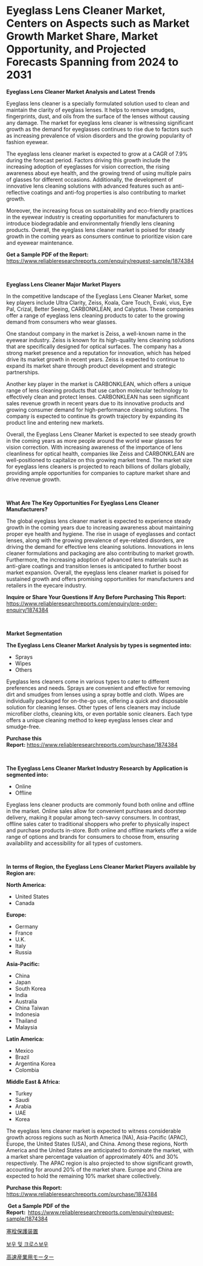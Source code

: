 <p><h1>Eyeglass Lens Cleaner Market, Centers on Aspects such as Market Growth Market Share, Market Opportunity, and Projected Forecasts Spanning from 2024 to 2031</h1></p><p><strong>Eyeglass Lens Cleaner Market Analysis and Latest Trends</strong></p>
<p><p>Eyeglass lens cleaner is a specially formulated solution used to clean and maintain the clarity of eyeglass lenses. It helps to remove smudges, fingerprints, dust, and oils from the surface of the lenses without causing any damage. The market for eyeglass lens cleaner is witnessing significant growth as the demand for eyeglasses continues to rise due to factors such as increasing prevalence of vision disorders and the growing popularity of fashion eyewear.</p><p>The eyeglass lens cleaner market is expected to grow at a CAGR of 7.9% during the forecast period. Factors driving this growth include the increasing adoption of eyeglasses for vision correction, the rising awareness about eye health, and the growing trend of using multiple pairs of glasses for different occasions. Additionally, the development of innovative lens cleaning solutions with advanced features such as anti-reflective coatings and anti-fog properties is also contributing to market growth.</p><p>Moreover, the increasing focus on sustainability and eco-friendly practices in the eyewear industry is creating opportunities for manufacturers to introduce biodegradable and environmentally friendly lens cleaning products. Overall, the eyeglass lens cleaner market is poised for steady growth in the coming years as consumers continue to prioritize vision care and eyewear maintenance.</p></p>
<p><strong>Get a Sample PDF of the Report:&nbsp;</strong> <a href="https://www.reliableresearchreports.com/enquiry/request-sample/1874384">https://www.reliableresearchreports.com/enquiry/request-sample/1874384</a></p>
<p>&nbsp;</p>
<p><strong>Eyeglass Lens Cleaner Major Market Players</strong></p>
<p><p>In the competitive landscape of the Eyeglass Lens Cleaner Market, some key players include Ultra Clarity, Zeiss, Koala, Care Touch, Evaki, vius, Eye Pal, Crizal, Better Seeing, CARBONKLEAN, and Calyptus. These companies offer a range of eyeglass lens cleaning products to cater to the growing demand from consumers who wear glasses.</p><p>One standout company in the market is Zeiss, a well-known name in the eyewear industry. Zeiss is known for its high-quality lens cleaning solutions that are specifically designed for optical surfaces. The company has a strong market presence and a reputation for innovation, which has helped drive its market growth in recent years. Zeiss is expected to continue to expand its market share through product development and strategic partnerships.</p><p>Another key player in the market is CARBONKLEAN, which offers a unique range of lens cleaning products that use carbon molecular technology to effectively clean and protect lenses. CARBONKLEAN has seen significant sales revenue growth in recent years due to its innovative products and growing consumer demand for high-performance cleaning solutions. The company is expected to continue its growth trajectory by expanding its product line and entering new markets.</p><p>Overall, the Eyeglass Lens Cleaner Market is expected to see steady growth in the coming years as more people around the world wear glasses for vision correction. With increasing awareness of the importance of lens cleanliness for optical health, companies like Zeiss and CARBONKLEAN are well-positioned to capitalize on this growing market trend. The market size for eyeglass lens cleaners is projected to reach billions of dollars globally, providing ample opportunities for companies to capture market share and drive revenue growth.</p></p>
<p>&nbsp;</p>
<p><strong>What Are The Key Opportunities For Eyeglass Lens Cleaner Manufacturers?</strong></p>
<p><p>The global eyeglass lens cleaner market is expected to experience steady growth in the coming years due to increasing awareness about maintaining proper eye health and hygiene. The rise in usage of eyeglasses and contact lenses, along with the growing prevalence of eye-related disorders, are driving the demand for effective lens cleaning solutions. Innovations in lens cleaner formulations and packaging are also contributing to market growth. Furthermore, the increasing adoption of advanced lens materials such as anti-glare coatings and transition lenses is anticipated to further boost market expansion. Overall, the eyeglass lens cleaner market is poised for sustained growth and offers promising opportunities for manufacturers and retailers in the eyecare industry.</p></p>
<p><strong>Inquire or Share Your Questions If Any Before Purchasing This Report:</strong> <a href="https://www.reliableresearchreports.com/enquiry/pre-order-enquiry/1874384">https://www.reliableresearchreports.com/enquiry/pre-order-enquiry/1874384</a></p>
<p>&nbsp;</p>
<p><strong>Market Segmentation</strong></p>
<p><strong>The Eyeglass Lens Cleaner Market Analysis by types is segmented into:</strong></p>
<p><ul><li>Sprays</li><li>Wipes</li><li>Others</li></ul></p>
<p><p>Eyeglass lens cleaners come in various types to cater to different preferences and needs. Sprays are convenient and effective for removing dirt and smudges from lenses using a spray bottle and cloth. Wipes are individually packaged for on-the-go use, offering a quick and disposable solution for cleaning lenses. Other types of lens cleaners may include microfiber cloths, cleaning kits, or even portable sonic cleaners. Each type offers a unique cleaning method to keep eyeglass lenses clear and smudge-free.</p></p>
<p><strong>Purchase this Report:&nbsp;</strong><a href="https://www.reliableresearchreports.com/purchase/1874384">https://www.reliableresearchreports.com/purchase/1874384</a></p>
<p>&nbsp;</p>
<p><strong>The Eyeglass Lens Cleaner Market Industry Research by Application is segmented into:</strong></p>
<p><ul><li>Online</li><li>Offline</li></ul></p>
<p><p>Eyeglass lens cleaner products are commonly found both online and offline in the market. Online sales allow for convenient purchases and doorstep delivery, making it popular among tech-savvy consumers. In contrast, offline sales cater to traditional shoppers who prefer to physically inspect and purchase products in-store. Both online and offline markets offer a wide range of options and brands for consumers to choose from, ensuring availability and accessibility for all types of customers.</p></p>
<p>&nbsp;</p>
<p><strong>In terms of Region, the Eyeglass Lens Cleaner Market Players available by Region are:</strong></p>
<p>
    <p> <strong> North America: </strong>
        <ul>
            <li>United States</li>
            <li>Canada</li>
        </ul>
        </p> 
    <p> <strong> Europe: </strong>
        <ul>
            <li>Germany</li>
            <li>France</li>
            <li>U.K.</li>
            <li>Italy</li>
            <li>Russia</li>
        </ul>
        </p> 
    <p> <strong> Asia-Pacific: </strong>
        <ul>
            <li>China</li>
            <li>Japan</li>
            <li>South Korea</li>
            <li>India</li>
            <li>Australia</li>
            <li>China Taiwan</li>
            <li>Indonesia</li>
            <li>Thailand</li>
            <li>Malaysia</li>
        </ul>
        </p> 
    <p> <strong> Latin America: </strong>
        <ul>
            <li>Mexico</li>
            <li>Brazil</li>
            <li>Argentina Korea</li>
            <li>Colombia</li>
        </ul>
        </p> 
    <p> <strong> Middle East & Africa: </strong>
        <ul>
            <li>Turkey</li>
            <li>Saudi</li>
            <li>Arabia</li>
            <li>UAE</li>
            <li>Korea</li>
        </ul>
    </p>
    </p>
<p><p>The eyeglass lens cleaner market is expected to witness considerable growth across regions such as North America (NA), Asia-Pacific (APAC), Europe, the United States (USA), and China. Among these regions, North America and the United States are anticipated to dominate the market, with a market share percentage valuation of approximately 40% and 30% respectively. The APAC region is also projected to show significant growth, accounting for around 20% of the market share. Europe and China are expected to hold the remaining 10% market share collectively.</p></p>
<p><strong>Purchase this Report: </strong><a href="https://www.reliableresearchreports.com/purchase/1874384">https://www.reliableresearchreports.com/purchase/1874384</a></p>
<p>&nbsp;<strong>Get a Sample PDF of the Report:&nbsp;&nbsp;</strong><a href="https://www.reliableresearchreports.com/enquiry/request-sample/1874384">https://www.reliableresearchreports.com/enquiry/request-sample/1874384</a></p>
<p><strong></strong></p>
<p><p><a href="https://medium.com/@chrispbacon162023/%E3%82%A8%E3%83%B3%E3%83%9C%E3%83%AA%E3%83%83%E3%82%AF%E4%BF%9D%E8%AD%B7%E3%83%87%E3%83%90%E3%82%A4%E3%82%B9%E5%B8%82%E5%A0%B4%E3%81%AE%E3%83%A1%E3%83%88%E3%83%AA%E3%82%AF%E3%82%B9%E3%82%92%E3%83%87%E3%82%B3%E3%83%BC%E3%83%89%E3%81%99%E3%82%8B-%E5%B8%82%E5%A0%B4%E3%82%B7%E3%82%A7%E3%82%A2-%E3%83%88%E3%83%AC%E3%83%B3%E3%83%89-%E3%81%8A%E3%82%88%E3%81%B3%E6%88%90%E9%95%B7%E3%83%91%E3%82%BF%E3%83%BC%E3%83%B3-ec6ff5251d79">塞栓保護装置</a></p><p><a href="https://medium.com/@kalimetz2023/%ED%99%9C%EA%B3%BC-%EC%84%9D%EA%B6%81-%EC%8B%9C%EC%9E%A5-%EC%A0%90%EC%9C%A0%EC%9C%A8-%EB%B3%80%ED%99%94-%EB%B0%8F-%EC%8B%9C%EC%9E%A5-%EC%84%B1%EC%9E%A5-%EC%B6%94%EC%9D%B4-2024-2031-5983500a6b57">보우 및 크로스보우</a></p><p><a href="https://medium.com/@gregost89076vddcv/%E9%AB%98%E9%80%9F%E5%B7%A5%E6%A5%AD%E3%83%A2%E3%83%BC%E3%82%BF%E3%83%BC%E5%B8%82%E5%A0%B4%E3%81%AE%E8%A6%8F%E6%A8%A1%E3%81%AF-%E3%82%B0%E3%83%AD%E3%83%BC%E3%83%90%E3%83%AB%E7%94%A3%E6%A5%AD%E3%81%AB%E3%81%8A%E3%81%91%E3%82%8B%E6%9C%80%E9%81%A9%E3%81%AA%E3%83%9E%E3%83%BC%E3%82%B1%E3%83%86%E3%82%A3%E3%83%B3%E3%82%B0%E3%83%81%E3%83%A3%E3%83%B3%E3%83%8D%E3%83%AB%E3%82%92%E7%A4%BA%E3%81%97%E3%81%A6%E3%81%84%E3%81%BE%E3%81%99-70d66f3210ae">高速産業用モーター</a></p></p>